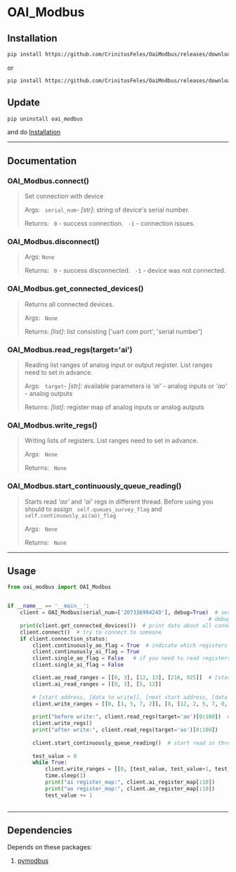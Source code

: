 # OAI_Modbus

## Installation
```sh
pip install https://github.com/CrinitusFeles/OaiModbus/releases/download/v.1.1/OAI_ModBus-0.1.1-py3-none-any.whl
```
or
```sh
pip install https://github.com/CrinitusFeles/OaiModbus/releases/download/v.1.1/OAI_ModBus-0.1.1.tar.gz
```
## Update 
```sh
pip uninstall oai_modbus
```
and do [Installation](#Installation)

---

## Documentation
### OAI_Modbus.connect()
> Set connection with device
>
>Args:
>  ``` serial_num```- *[str]*: string of device's serial number.
>
>Returns:
>  ``` 0``` - success connection.
> ``` -1``` - connection issues.

### OAI_Modbus.disconnect()
>  
>Args:
>  ```None```
>
>Returns:
>  ``` 0``` - success disconnected.
> ``` -1``` - device was not connected.

### OAI_Modbus.get_connected_devices()
> Returns all connected devices.
>
>Args:
>  ``` None```
>
>Returns:
>  *[list]*: list consisting ['uart com port', 'serial number']

### OAI_Modbus.read_regs(target='ai')
>Reading list ranges of analog input or output register. List ranges need to set in advance.
>
>Args:
>  ``` target```- *[str]:* available parameters is *'ai'* - analog inputs or *'ao'* - analog outputs  
>
>Returns:
>  *[list]*: register map of analog inputs or analog autputs 

### OAI_Modbus.write_regs()
>Writing lists of registers. List ranges need to set in advance.
>
>Args:
>  ``` None```
>
>Returns:
>  ``` None```

### OAI_Modbus.start_continuously_queue_reading()
>Starts read *'ao'* and *'ai'* regs in different thread. Before using you should to assign ``` self.queues_survey_flag``` and ``` self.continuously_ai(ao)_flag ```
>
>Args:
>  ``` None```
>
>Returns:
>  ``` None```

---

## Usage
```py 
from oai_modbus import OAI_Modbus


if __name__ == '__main__':
    client = OAI_Modbus(serial_num=['20733699424D'], debug=True)  # serial_num - rewrites list of serial numbers devices 
                                                                # debug - flag for print debug information
    print(client.get_connected_devices())  # print data about all connected devices
    client.connect()  # try to connect to someone
    if client.connection_status:  
        client.continuously_ao_flag = True  # indicate which registers we will read in thread (ai/ao) 
        client.continuously_ai_flag = True
        client.single_ao_flag = False   # if you need to read registers just one time you should use this flags
        client.single_ai_flag = False

        client.ao_read_ranges = [[0, 3], [12, 13], [216, 925]]  # [start address (included); stop address (not included)]
        client.ai_read_ranges = [[0, 3], [5, 12]] 
        
        # [start address, [data to write]], [next start address, [data to write]]
        client.write_ranges = [[0, [3, 5, 7, 2]], [8, [12, 2, 5, 7, 0, 1, 5, 7, 889, 33, 332, 2, 4, 5]]]  
        
        print("before write:", client.read_regs(target='ao')[0:100])  # you can write only in analog outputs registers
        client.write_regs()
        print("after write:", client.read_regs(target='ao')[0:100])   
        
        client.start_continuously_queue_reading()  # start read in thread 
        
        test_value = 0
        while True:
            client.write_ranges = [[0, [test_value, test_value+1, test_value+2]], [8, [test_value+3, test_value+4]]]
            time.sleep(1)
            print("ai register_map:", client.ai_register_map[:10])
            print("ao register_map:", client.ao_register_map[:10])
            test_value += 1
    
```

---

## Dependencies
Depends on these packages:
1. [pymodbus](https://pymodbus.readthedocs.io/en/latest/)
